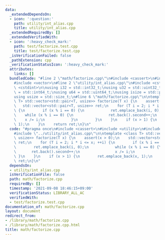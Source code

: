 ```yaml
---
data:
  _extendedDependsOn:
  - icon: ':question:'
    path: utility/int_alias.cpp
    title: utility/int_alias.cpp
  _extendedRequiredBy: []
  _extendedVerifiedWith:
  - icon: ':heavy_check_mark:'
    path: test/factorize.test.cpp
    title: test/factorize.test.cpp
  _isVerificationFailed: false
  _pathExtension: cpp
  _verificationStatusIcon: ':heavy_check_mark:'
  attributes:
    links: []
  bundledCode: "#line 2 \"math/factorize.cpp\"\n#include <cassert>\n#include <utility>\n\
    #include <vector>\n#line 2 \"utility/int_alias.cpp\"\n#include <cstddef>\n#include\
    \ <cstdint>\n\nusing i32 = std::int32_t;\nusing u32 = std::uint32_t;\nusing i64\
    \ = std::int64_t;\nusing u64 = std::uint64_t;\nusing isize = std::ptrdiff_t;\n\
    using usize = std::size_t;\n#line 6 \"math/factorize.cpp\"\n\ntemplate <class\
    \ T> std::vector<std::pair<T, usize>> factorize(T x) {\n    assert(x > 0);\n \
    \   std::vector<std::pair<T, usize>> ret;\n    for (T i = 2; i * i <= x; ++i)\
    \ {\n        if (x % i == 0) {\n            ret.emplace_back(i, 0);\n        \
    \    while (x % i == 0) {\n                ret.back().second++;\n            \
    \    x /= i;\n            }\n        }\n    }\n    if (x > 1) {\n        ret.emplace_back(x,\
    \ 1);\n    }\n    return ret;\n}\n"
  code: "#pragma once\n#include <cassert>\n#include <utility>\n#include <vector>\n\
    #include \"../utility/int_alias.cpp\"\n\ntemplate <class T> std::vector<std::pair<T,\
    \ usize>> factorize(T x) {\n    assert(x > 0);\n    std::vector<std::pair<T, usize>>\
    \ ret;\n    for (T i = 2; i * i <= x; ++i) {\n        if (x % i == 0) {\n    \
    \        ret.emplace_back(i, 0);\n            while (x % i == 0) {\n         \
    \       ret.back().second++;\n                x /= i;\n            }\n       \
    \ }\n    }\n    if (x > 1) {\n        ret.emplace_back(x, 1);\n    }\n    return\
    \ ret;\n}\n"
  dependsOn:
  - utility/int_alias.cpp
  isVerificationFile: false
  path: math/factorize.cpp
  requiredBy: []
  timestamp: '2021-09-08 18:46:15+09:00'
  verificationStatus: LIBRARY_ALL_AC
  verifiedWith:
  - test/factorize.test.cpp
documentation_of: math/factorize.cpp
layout: document
redirect_from:
- /library/math/factorize.cpp
- /library/math/factorize.cpp.html
title: math/factorize.cpp
---
```

